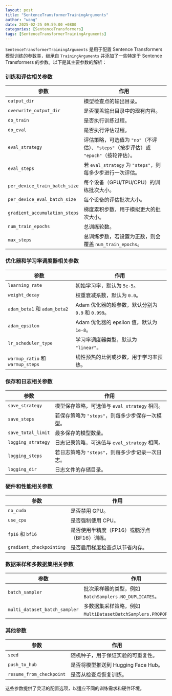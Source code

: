 ```yaml
---
layout: post
title: "SentenceTransformerTrainingArguments"
author: "wang"
date: 2025-02-25 09:59:00 +0800
categories: [SentenceTransformers]
tags: [SentenceTransformerTrainingArguments]
---
```

`SentenceTransformerTrainingArguments` 是用于配置 Sentence Transformers 模型训练的参数类，继承自 `TrainingArguments` 并添加了一些特定于 Sentence Transformers 的参数。以下是其主要参数的解析：

### 训练和评估相关参数

| 参数                            | 作用                                                      |
|-------------------------------|---------------------------------------------------------|
| `output_dir`                  | 模型检查点的输出目录。                                             |
| `overwrite_output_dir`        | 是否覆盖输出目录中的现有内容。                                         |
| `do_train`                    | 是否执行训练过程。                                               |
| `do_eval`                     | 是否执行评估过程。                                               |
| `eval_strategy`               | 评估策略，可选值为 `"no"`（不评估）、`"steps"`（按步评估）或 `"epoch"`（按轮评估）。 |
| `eval_steps`                  | 若 `eval_strategy` 为 `"steps"`，则每多少步进行一次评估。              |
| `per_device_train_batch_size` | 每个设备（GPU/TPU/CPU）的训练批次大小。                               |
| `per_device_eval_batch_size`  | 每个设备的评估批次大小。                                            |
| `gradient_accumulation_steps` | 梯度累积步数，用于模拟更大的批次大小。                                     |
| `num_train_epochs`            | 总训练轮数。                                                  |
| `max_steps`                   | 总训练步数，若设置为正数，则会覆盖 `num_train_epochs`。                   |

### 优化器和学习率调度器相关参数

| 参数                              | 作用                                  |
|---------------------------------|-------------------------------------|
| `learning_rate`                 | 初始学习率，默认为 `5e-5`。                   |
| `weight_decay`                  | 权重衰减系数，默认为 `0.0`。                   |
| `adam_beta1` 和 `adam_beta2`     | Adam 优化器的超参数，默认分别为 `0.9` 和 `0.999`。 |
| `adam_epsilon`                  | Adam 优化器的 epsilon 值，默认为 `1e-8`。     |
| `lr_scheduler_type`             | 学习率调度器类型，默认为 `"linear"`。            |
| `warmup_ratio` 和 `warmup_steps` | 线性预热的比例或步数，用于学习率预热。                 |

### 保存和日志相关参数

| 参数                 | 作用                              |
|--------------------|---------------------------------|
| `save_strategy`    | 模型保存策略，可选值与 `eval_strategy` 相同。 |
| `save_steps`       | 若保存策略为 `"steps"`，则每多少步保存一次模型。   |
| `save_total_limit` | 最多保存的模型数量。                      |
| `logging_strategy` | 日志记录策略，可选值与 `eval_strategy` 相同。 |
| `logging_steps`    | 若日志策略为 `"steps"`，则每多少步记录一次日志。   |
| `logging_dir`      | 日志文件的存储目录。                      |

### 硬件和性能相关参数

| 参数                       | 作用                         |
|--------------------------|----------------------------|
| `no_cuda`                | 是否禁用 GPU。                  |
| `use_cpu`                | 是否强制使用 CPU。                |
| `fp16` 和 `bf16`          | 是否使用半精度（FP16）或脑浮点（BF16）训练。 |
| `gradient_checkpointing` | 是否启用梯度检查点以节省内存。            |

### 数据采样和多数据集相关参数

| 参数                            | 作用                                                    |
|-------------------------------|-------------------------------------------------------|
| `batch_sampler`               | 批次采样器的类型，例如 `BatchSamplers.NO_DUPLICATES`。            |
| `multi_dataset_batch_sampler` | 多数据集采样策略，例如 `MultiDatasetBatchSamplers.PROPORTIONAL`。 |

### 其他参数

| 参数                       | 作用                         |
|--------------------------|----------------------------|
| `seed`                   | 随机种子，用于保证实验的可重复性。          |
| `push_to_hub`            | 是否将模型推送到 Hugging Face Hub。 |
| `resume_from_checkpoint` | 是否从检查点恢复训练。                |

这些参数提供了灵活的配置选项，以适应不同的训练需求和硬件环境。
